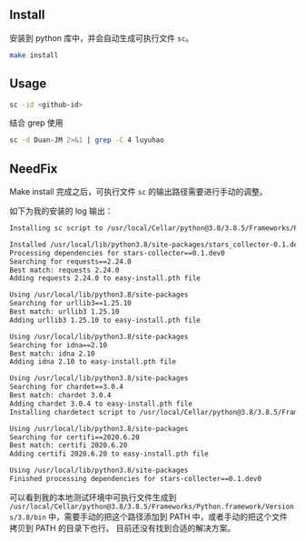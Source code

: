 ## Install
安装到 python 库中，并会自动生成可执行文件 `sc`。

```bash
make install
```
## Usage

```bash
sc -id <github-id>
```

结合 grep 使用

```bash
sc -d Duan-JM 2>&1 | grep -C 4 luyuhao
```

## NeedFix

Make install 完成之后，可执行文件 `sc` 的输出路径需要进行手动的调整。

如下为我的安装的 log 输出：

```bash
Installing sc script to /usr/local/Cellar/python@3.8/3.8.5/Frameworks/Python.framework/Versions/3.8/bin

Installed /usr/local/lib/python3.8/site-packages/stars_collecter-0.1.dev0-py3.8.egg
Processing dependencies for stars-collecter==0.1.dev0
Searching for requests==2.24.0
Best match: requests 2.24.0
Adding requests 2.24.0 to easy-install.pth file

Using /usr/local/lib/python3.8/site-packages
Searching for urllib3==1.25.10
Best match: urllib3 1.25.10
Adding urllib3 1.25.10 to easy-install.pth file

Using /usr/local/lib/python3.8/site-packages
Searching for idna==2.10
Best match: idna 2.10
Adding idna 2.10 to easy-install.pth file

Using /usr/local/lib/python3.8/site-packages
Searching for chardet==3.0.4
Best match: chardet 3.0.4
Adding chardet 3.0.4 to easy-install.pth file
Installing chardetect script to /usr/local/Cellar/python@3.8/3.8.5/Frameworks/Python.framework/Versions/3.8/bin

Using /usr/local/lib/python3.8/site-packages
Searching for certifi==2020.6.20
Best match: certifi 2020.6.20
Adding certifi 2020.6.20 to easy-install.pth file

Using /usr/local/lib/python3.8/site-packages
Finished processing dependencies for stars-collecter==0.1.dev0
```

可以看到我的本地测试环境中可执行文件生成到
`/usr/local/Cellar/python@3.8/3.8.5/Frameworks/Python.framework/Versions/3.8/bin`
中，需要手动的把这个路径添加到 PATH 中，或者手动的把这个文件拷贝到 PATH
的目录下也行。 目前还没有找到合适的解决方案。
